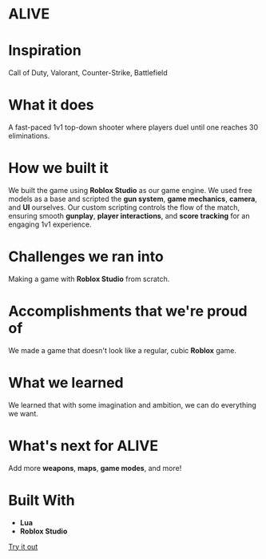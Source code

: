 # ALIVE

# Inspiration
Call of Duty, Valorant, Counter-Strike, Battlefield

# What it does
A fast-paced 1v1 top-down shooter where players duel until one reaches 30 eliminations.

# How we built it
We built the game using **Roblox Studio** as our game engine. We used free models as a base and scripted the **gun system**, **game mechanics**, **camera**, and **UI** ourselves. Our custom scripting controls the flow of the match, ensuring smooth **gunplay**, **player interactions**, and **score tracking** for an engaging 1v1 experience.

# Challenges we ran into
Making a game with **Roblox Studio** from scratch.

# Accomplishments that we're proud of
We made a game that doesn't look like a regular, cubic **Roblox** game.

# What we learned
We learned that with some imagination and ambition, we can do everything we want.

# What's next for ALIVE
Add more **weapons**, **maps**, **game modes**, and more!

# Built With
- **Lua**
- **Roblox Studio**

[Try it out](#)

